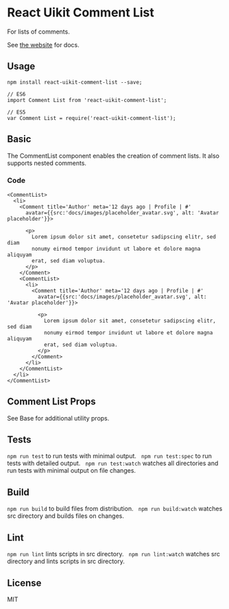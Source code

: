 # React Uikit Comment List

For lists of comments.

See [the website](http://otissv.github.io/react-uikit-components) for docs.

## Usage

    npm install react-uikit-comment-list --save;

    // ES6
    import Comment List from 'react-uikit-comment-list';

    // ES5
    var Comment List = require('react-uikit-comment-list');

## Basic

The CommentList component enables the creation of comment lists. It also supports nested comments.


### Code

    <CommentList>
      <li>
        <Comment title='Author' meta='12 days ago | Profile | #'
          avatar={{src:'docs/images/placeholder_avatar.svg', alt: 'Avatar placeholder'}}>

          <p>
            Lorem ipsum dolor sit amet, consetetur sadipscing elitr, sed diam
            nonumy eirmod tempor invidunt ut labore et dolore magna aliquyam
            erat, sed diam voluptua.
          </p>
        </Comment>
        <CommentList>
          <li>
            <Comment title='Author' meta='12 days ago | Profile | #'
              avatar={{src:'docs/images/placeholder_avatar.svg', alt: 'Avatar placeholder'}}>

              <p>
                Lorem ipsum dolor sit amet, consetetur sadipscing elitr, sed diam
                nonumy eirmod tempor invidunt ut labore et dolore magna aliquyam
                erat, sed diam voluptua.
              </p>
            </Comment>
          </li>
        </CommentList>
      </li>
    </CommentList>

## Comment List Props

See Base for additional utility props.

## Tests

`npm run test` to run tests with minimal output.  
`npm run test:spec` to run tests with detailed output.  
`npm run test:watch` watches all directories and run tests with minimal output on file changes.  

## Build
`npm run build` to build files from distribution.  
`npm run build:watch` watches src directory and builds files on changes.  

## Lint
`npm run lint` lints scripts in src directory.  
`npm run lint:watch` watches src directory and lints scripts in src directory.  

## License
MIT